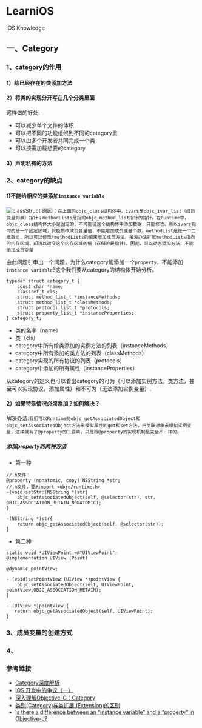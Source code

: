 # LearniOS
iOS Knowledge

## 一、Category

### 1、category的作用
#### 1）给已经存在的类添加方法
#### 2）将类的实现分开写在几个分类里面
这样做的好处:

* 可以减少单个文件的体积 
* 可以把不同的功能组织到不同的category里
* 可以由多个开发者共同完成一个类 
* 可以按需加载想要的category

#### 3）声明私有的方法

### 2、category的缺点
#### 1)不能给相应的类添加`instance variable`
![classStruct](https://github.com/fengzhihao123/LearniOS/blob/master/Basic/classStruct.png)
原因：`在上面的objc_class结构体中，ivars是objc_ivar_list（成员变量列表）指针；methodLists是指向objc_method_list指针的指针。在Runtime中，objc_class结构体大小是固定的，不可能往这个结构体中添加数据，只能修改。所以ivars指向的是一个固定区域，只能修改成员变量值，不能增加成员变量个数。methodList是是一个二维数组，所以可以修改*methodLists的值来增加成员方法，虽没办法扩展methodLists指向的内存区域，却可以改变这个内存区域的值（存储的是指针）。因此，可以动态添加方法，不能添加成员变量`

由此问题引申出一个问题，为什么category能添加一个`property`，不能添加`instance variable`?这个我们要从category的结构体开始分析。

```
typedef struct category_t {
    const char *name;
    classref_t cls;
    struct method_list_t *instanceMethods;
    struct method_list_t *classMethods;
    struct protocol_list_t *protocols;
    struct property_list_t *instanceProperties;
} category_t;
```

* 类的名字（name）
* 类（cls）
* category中所有给类添加的实例方法的列表（instanceMethods）
* category中所有添加的类方法的列表（classMethods）
* category实现的所有协议的列表（protocols）
* category中添加的所有属性（instanceProperties）

从category的定义也可以看出category的可为（可以添加实例方法，类方法，甚至可以实现协议，添加属性）和不可为（无法添加实例变量）.

#### 2）如果特殊情况必须添加？如何解决？
解决办法:`我们可以Runtime的objc_getAssociatedObject和objc_setAssociatedObject方法来模拟属性的get和set方法，用关联对象来模拟实例变量，这样就有了@property的三要素，只是跟@property的实现机制是完全不一样的。`

##### 添加property的两种方法
* 第一种
```
//.h文件：
@property (nonatomic, copy) NSString *str;
//.m文件，要#import <objc/runtime.h>
-(void)setStr:(NSString *)str{
    objc_setAssociatedObject(self, @selector(str), str, OBJC_ASSOCIATION_RETAIN_NONATOMIC);
}

-(NSString *)str{
    return objc_getAssociatedObject(self, @selector(str));
}

```

* 第二种
```
static void *UIViewPoint =@"UIViewPoint";
@implementation UIView (Point)

@dynamic pointView;

- (void)setPointView:(UIView *)pointView {
    objc_setAssociatedObject(self, UIViewPoint, pointView,OBJC_ASSOCIATION_RETAIN);
}

- (UIView *)pointView {
   return objc_getAssociatedObject(self, UIViewPoint);
}
```


### 3、成员变量的创建方式
### 4、


### 参考链接
* [Category深度解析](http://www.jianshu.com/p/a263e53bf4ef)
* [iOS 开发中的争议（一）](http://blog.devtang.com/2015/03/15/ios-dev-controversy-1/)
* [深入理解Objective-C：Category](http://tech.meituan.com/DiveIntoCategory.html)
* [类别(Category)与类扩展 (Extension)的区别](http://www.jianshu.com/p/57d7f1910ef4)
* [Is there a difference between an “instance variable” and a “property” in Objective-c?](http://stackoverflow.com/questions/843632/is-there-a-difference-between-an-instance-variable-and-a-property-in-objecti)
